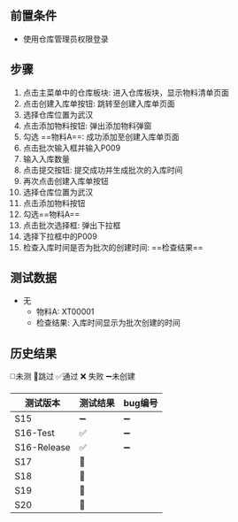 
## 前置条件

- 使用仓库管理员权限登录

## 步骤

1. 点击主菜单中的仓库板块: 进入仓库板块，显示物料清单页面
2. 点击创建入库单按钮: 跳转至创建入库单页面
3. 选择仓库位置为武汉
4. 点击添加物料按钮: 弹出添加物料弹窗
5. 勾选 ==物料A==: 成功添加至创建入库单页面
6. 点击批次输入框并输入P009
7. 输入入库数量
8. 点击提交按钮: 提交成功并生成批次的入库时间
9. 再次点击创建入库单按钮
10. 选择仓库位置为武汉
11. 点击添加物料按钮
12. 勾选==物料A== 
13. 点击批次选择框: 弹出下拉框
14. 选择下拉框中的P009
15. 检查入库时间是否为批次的创建时间: ==检查结果==

## 测试数据

- 无
	- 物料A: XT00001
	- 检查结果: 入库时间显示为批次创建的时间

## 历史结果
 ◻️未测    🚫跳过     ✅通过    ❌ 失败    ➖未创建
 
| 测试版本 | 测试结果 | bug编号 |
| ---- | ---- | ---- |
| S15 | ➖ | ➖ |
| S16-Test | ✅ | ➖ |
| S16-Release | ✅ | ➖ |
| S17 | 🚫 |  |
| S18 | 🚫 |  |
| S19 | 🚫 |  |
| S20 | 🚫 |  |
